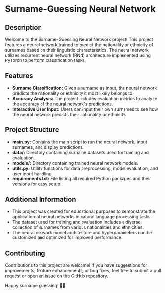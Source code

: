 # Surname-Guessing Neural Network

## Description
Welcome to the Surname-Guessing Neural Network project! This project features a neural network trained to predict the nationality or ethnicity of surnames based on their linguistic characteristics. The neural network utilizes recurrent neural network (RNN) architecture implemented using PyTorch to perform classification tasks.

## Features
- **Surname Classification:** Given a surname as input, the neural network predicts the nationality or ethnicity it most likely belongs to.
- **Accuracy Analysis:** The project includes evaluation metrics to analyze the accuracy of the neural network's predictions.
- **Interactive User Input:** Users can input their own surnames to see how the neural network predicts their nationality or ethnicity.

## Project Structure
- **main.py:** Contains the main script to run the neural network, input surnames, and display predictions.
- **data/:** Directory containing surname datasets used for training and evaluation.
- **models/:** Directory containing trained neural network models.
- **utils.py:** Utility functions for data preprocessing, model evaluation, and user input handling.
- **requirements.txt:** File listing all required Python packages and their versions for easy setup.

## Additional Information
- This project was created for educational purposes to demonstrate the application of neural networks in natural language processing tasks.
- The dataset used for training and evaluation includes a diverse collection of surnames from various nationalities and ethnicities.
- The neural network model architecture and hyperparameters can be customized and optimized for improved performance.

## Contributing
Contributions to this project are welcome! If you have suggestions for improvements, feature enhancements, or bug fixes, feel free to submit a pull request or open an issue on the GitHub repository.

Happy surname guessing! 🧠🧾
